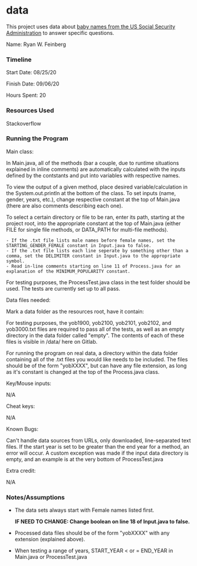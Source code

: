 data
====

This project uses data about [baby names from the US Social Security Administration](https://www.ssa.gov/oact/babynames/limits.html) to answer specific questions. 


Name: Ryan W. Feinberg

### Timeline

Start Date: 08/25/20

Finish Date: 09/06/20

Hours Spent: 20

### Resources Used

Stackoverflow

### Running the Program

Main class: 

In Main.java, all of the methods (bar a couple, due to runtime situations explained in inline comments) are automatically calculated with the inputs defined by the contstants and put into variables with respective names. 

To view the output of a given method, place desired variable/calculation in the System.out.println at the bottom of the class. To set inputs (name, gender, years, etc.), change respective constant at the top of Main.java (there are also comments describing each one). 

To select a certain directory or file to be ran, enter its path, starting at the project root, into the appropriate constant at the top of Main.java (either FILE for single file methods, or DATA_PATH for multi-file methods).

    - If the .txt file lists male names before female names, set the STARTING_GENDER_FEMALE constant in Input.java to false.
    - If the .txt file lists each line seperate by something other than a comma, set the DELIMITER constant in Input.java to the appropriate symbol.
    - Read in-line comments starting on line 11 of Process.java for an explanation of the MINIMUM_POPULARITY constant.

For testing purposes, the ProcessTest.java class in the test folder should be used. The tests are currently set up to all pass.


Data files needed: 

Mark a data folder as the resources root, have it contain:

For testing purposes, the yob1900, yob2100, yob2101, yob2102, and yob3000.txt files are required to pass
all of the tests, as well as an empty directory in the data folder called "empty". The contents of each of these files is visible in /data/ here on Gitlab.

For running the program on real data, a directory within the data folder containing all of the .txt files you would like needs to be included.
The files should be of the form "yobXXXX", but can have any file extension, as long as it's constant is changed at the top of the Process.java class.


Key/Mouse inputs: 

N/A

Cheat keys:

N/A

Known Bugs:

Can't handle data sources from URLs, only downloaded, line-separated text files. 
If the start year is set to be greater than the end year for a method, an error will occur.
A custom exception was made if the input data directory is empty, and an example is at the very bottom of ProcessTest.java

Extra credit:

N/A

### Notes/Assumptions
 - The data sets always start with Female names listed first. 
 
    **IF NEED TO CHANGE: Change boolean on line 18 of Input.java to false.**

- Processed data files should be of the form "yobXXXX" with any extension (explained above).

- When testing a range of years, START_YEAR < or = END_YEAR in Main.java or ProcessTest.java
